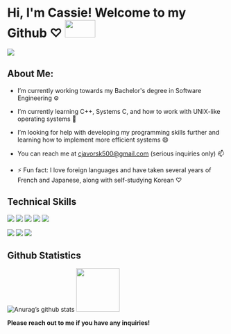 # Hi, I'm Cassie! Welcome to my Github ♡ <img src="https://user-images.githubusercontent.com/103222834/187362445-d351e0eb-341f-45c0-92bb-4f979d073151.gif" width="70" height="40"/>

<img src="https://user-images.githubusercontent.com/103222834/187356718-423ddad0-dd30-470a-b7cf-0bcf17f4ebe8.gif"/>

<!--
**clj500/clj500** is a ✨ _special_ ✨ repository because its `README.md` (this file) appears on your GitHub profile.

<img src="https://user-images.githubusercontent.com/103222834/187355642-290ad204-6c51-47d7-98d3-ab24bb54ac73.png"/>
-->
##

## **About Me:**
- I’m currently working towards my Bachelor's degree in Software Engineering ⚙️
- I’m currently learning C++, Systems C, and how to work with UNIX-like operating systems 🌱
- I’m looking for help with developing my programming skills further and learning how to implement more efficient systems 😄



- You can reach me at cjavorsk500@gmail.com (serious inquiries only) 📫



- ⚡ Fun fact: I love foreign languages and have taken several years of French and Japanese, along with self-studying Korean ♡

## Technical Skills
![](https://img.shields.io/badge/Python-3776AB?style=for-the-badge&logo=python&logoColor=white)
![](https://img.shields.io/badge/C%2B%2B-00599C?style=for-the-badge&logo=c%2B%2B&logoColor=white)
![](https://img.shields.io/badge/Microsoft_Excel-217346?style=for-the-badge&logo=microsoft-excel&logoColor=white)
![](https://img.shields.io/badge/MySQL-005C84?style=for-the-badge&logo=mysql&logoColor=white)
![](https://img.shields.io/badge/Microsoft_Word-2B579A?style=for-the-badge&logo=microsoft-word&logoColor=white)

![](https://img.shields.io/badge/Atom-66595C?style=for-the-badge&logo=Atom&logoColor=white)
![](https://img.shields.io/badge/Visual_Studio-5C2D91?style=for-the-badge&logo=visual%20studio&logoColor=white)
![](https://img.shields.io/badge/PyCharm-000000.svg?&style=for-the-badge&logo=PyCharm&logoColor=white)

## Github Statistics
![Anurag’s github stats](https://github-readme-stats.vercel.app/api?username=clj500)
<img src="https://user-images.githubusercontent.com/103222834/187360151-ccc0ca77-772f-47bf-b285-e563e5cf14a5.gif" width="100" height="100"/>

**Please reach out to me if you have any inquiries!**
